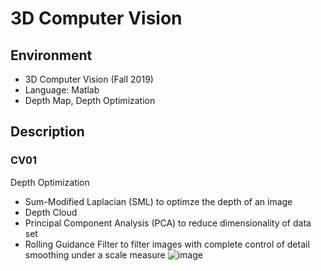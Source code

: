 # 3D Computer Vision

## Environment
- 3D Computer Vision (Fall 2019)
- Language: Matlab
- Depth Map, Depth Optimization
 

## Description
### CV01
Depth Optimization
- Sum-Modified Laplacian (SML) to optimze the depth of an image
- Depth Cloud
- Principal Component Analysis (PCA) to reduce dimensionality of data set
- Rolling Guidance Filter to filter images with complete control of detail smoothing under a scale measure
![image](https://user-images.githubusercontent.com/45842934/216312851-acb4e42d-b9ac-49fd-bfad-543eaee191a5.png)
